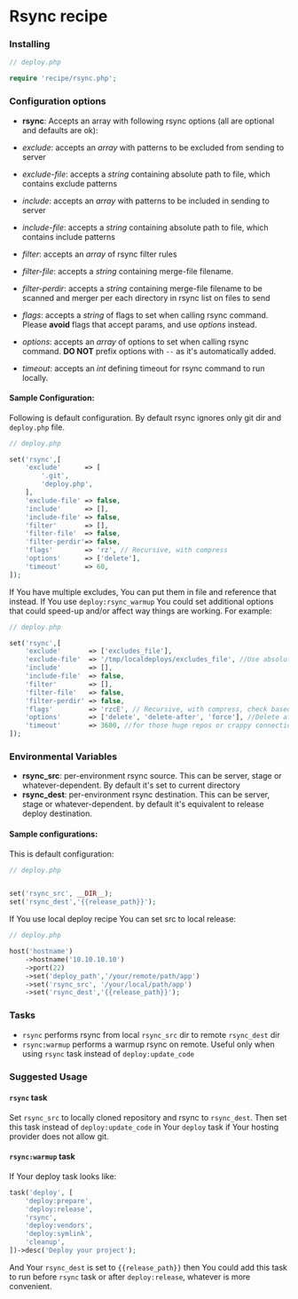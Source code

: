 # Rsync recipe

### Installing

```php
// deploy.php

require 'recipe/rsync.php';
```

### Configuration options

- **rsync**: Accepts an array with following rsync options (all are optional and defaults are ok):

- *exclude*: accepts an *array* with patterns to be excluded from sending to server
- *exclude-file*: accepts a *string* containing absolute path to file, which contains exclude patterns
- *include*: accepts an *array* with patterns to be included in sending to server
- *include-file*: accepts a *string* containing absolute path to file, which contains include patterns
- *filter*: accepts an *array* of rsync filter rules
- *filter-file*: accepts a *string* containing merge-file filename.
- *filter-perdir*: accepts a *string* containing merge-file filename to be scanned and merger per each directory in rsync list on files to send
- *flags*: accepts a *string* of flags to set when calling rsync command. Please **avoid** flags that accept params, and use *options* instead.
- *options*: accepts an *array* of options to set when calling rsync command. **DO NOT** prefix options with `--` as it's automatically added.
- *timeout*: accepts an *int* defining timeout for rsync command to run locally.

#### Sample Configuration:

Following is default configuration. By default rsync ignores only git dir and `deploy.php` file.

```php
// deploy.php

set('rsync',[
    'exclude'      => [
        '.git',
        'deploy.php',
    ],
    'exclude-file' => false,
    'include'      => [],
    'include-file' => false,
    'filter'       => [],
    'filter-file'  => false,
    'filter-perdir'=> false,
    'flags'        => 'rz', // Recursive, with compress
    'options'      => ['delete'],
    'timeout'      => 60,
]);
```

If You have multiple excludes, You can put them in file and reference that instead. If You use `deploy:rsync_warmup` You could set additional options that could speed-up and/or affect way things are working. For example:

```php
// deploy.php

set('rsync',[
    'exclude'       => ['excludes_file'],
    'exclude-file'  => '/tmp/localdeploys/excludes_file', //Use absolute path to avoid possible rsync problems
    'include'       => [],
    'include-file'  => false,
    'filter'        => [],
    'filter-file'   => false,
    'filter-perdir' => false,
    'flags'         => 'rzcE', // Recursive, with compress, check based on checksum rather than time/size, preserve Executable flag
    'options'       => ['delete', 'delete-after', 'force'], //Delete after successful transfer, delete even if deleted dir is not empty
    'timeout'       => 3600, //for those huge repos or crappy connection
]);
```


### Environmental Variables

- **rsync_src**: per-environment rsync source. This can be server, stage or whatever-dependent. By default it's set to current directory
- **rsync_dest**: per-environment rsync destination. This can be server, stage or whatever-dependent. by default it's equivalent to release deploy destination.

#### Sample configurations:

This is default configuration: 

```php
// deploy.php 


set('rsync_src', __DIR__);
set('rsync_dest','{{release_path}}');
```

If You use local deploy recipe You can set src to local release:

```php
// deploy.php

host('hostname')
    ->hostname('10.10.10.10')
    ->port(22)
    ->set('deploy_path','/your/remote/path/app')
    ->set('rsync_src', '/your/local/path/app')
    ->set('rsync_dest','{{release_path}}');
```

### Tasks

- `rsync` performs rsync from local `rsync_src` dir to remote `rsync_dest` dir
- `rsync:warmup` performs a warmup rsync on remote. Useful only when using `rsync` task instead of `deploy:update_code`

### Suggested Usage

#### `rsync` task

Set `rsync_src` to locally cloned repository and rsync to `rsync_dest`. Then set this task instead of `deploy:update_code` in Your `deploy` task if Your hosting provider does not allow git.

#### `rsync:warmup` task

If Your deploy task looks like:

```php
task('deploy', [
    'deploy:prepare',
    'deploy:release',
    'rsync',
    'deploy:vendors',
    'deploy:symlink',
    'cleanup',
])->desc('Deploy your project');
```

And Your `rsync_dest` is set to `{{release_path}}` then You could add this task to run before `rsync` task or after `deploy:release`, whatever is more convenient.

